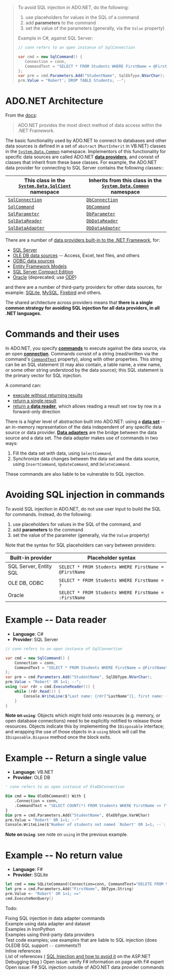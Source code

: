 > To avoid SQL injection in ADO.NET, do the following:
>
> 1. use placeholders for values in the SQL of a command
> 2. add **parameters** to the command
> 3. set the value of the parameters (generally, via the `Value` property)
>
> Example in C#, against SQL Server:
>
> ```csharp
> // conn refers to an open instance of SqlConnection
>
> var cmd = new SqlCommand() {
>    Connection = conn,
>    CommandText = "SELECT * FROM Students WHERE FirstName = @FirstName"
> };
> var prm = cmd.Parameters.Add("StudentName", SqlDbType.NVarChar);
> prm.Value = "Robert'; DROP TABLE Students; --";
> ```

ADO.NET Architecture
===

From the [docs](https://docs.microsoft.com/en-us/dotnet/framework/data/adonet/ado-net-overview):

> ADO.NET provides the most direct method of data access within the .NET Framework.

The basic functionality used by ADO.NET to connect to databases and other data sources is defined in a set of `abstract` (`MustInherit` in VB.NET) classes in the [`System.Data.Common`](https://docs.microsoft.com/en-us/dotnet/api/system.data.common) namespace. Implementors of this functionality for specific data sources are called ADO.NET [**data providers**](https://docs.microsoft.com/en-us/dotnet/framework/data/adonet/data-providers), and consist of classes that inherit from these base classes. For example, the ADO.NET data provider for connecting to SQL Server contains the following classes::

| This class in the [`System.Data.SqlCient`](https://docs.microsoft.com/en-us/dotnet/api/system.data.sqlclient) namespace | Inherits from this class in the [`System.Data.Common`](https://docs.microsoft.com/en-us/dotnet/api/system.data.common) namespace |
| --- | --- |
| [`SqlConnection`](https://docs.microsoft.com/en-us/dotnet/api/system.data.sqlclient.sqlconnection) | [`DbConnection`](https://docs.microsoft.com/en-us/dotnet/api/system.data.common.dbconnection) |
| [`SqlCommand`](https://docs.microsoft.com/en-us/dotnet/api/system.data.sqlclient.sqlcommand) | [`DbCommand`](https://docs.microsoft.com/en-us/dotnet/api/system.data.common.dbcommand) |
| [`SqlParameter`](https://docs.microsoft.com/en-us/dotnet/api/system.data.sqlclient.sqlparameter) | [`DbParameter`](https://docs.microsoft.com/en-us/dotnet/api/system.data.common.dbparameter) |
| [`SqlDataReader`](https://docs.microsoft.com/en-us/dotnet/api/system.data.sqlclient.sqldatareader) | [`DbDataReader`](https://docs.microsoft.com/en-us/dotnet/api/system.data.common.dbdatareader)|
| [`SqlDataAdapter`](https://docs.microsoft.com/en-us/dotnet/api/system.data.sqlclient.sqldataadapter) | [`DbDataAdapter`](https://docs.microsoft.com/en-us/dotnet/api/system.data.common.dbdataadapter) |

There are a number of [data providers built-in to the .NET Framework](https://docs.microsoft.com/en-us/dotnet/framework/data/adonet/data-providers), for:

* [SQL Server](https://docs.microsoft.com/en-us/dotnet/framework/data/adonet/data-providers#net-framework-data-provider-for-sql-server-sqlclient)
* [OLE DB data sources](https://docs.microsoft.com/en-us/dotnet/framework/data/adonet/data-providers#net-framework-data-provider-for-ole-db) -- Access, Excel, text files, and others
* [ODBC data sources](https://docs.microsoft.com/en-us/dotnet/framework/data/adonet/data-providers#net-framework-data-provider-for-odbc)
* [Entity Framework Models](https://msdn.microsoft.com/library/49202ab9-ac98-4b4b-a05c-140e422bf527)
* [SQL Server Compact Edition](https://msdn.microsoft.com/library/system.data.sqlserverce.aspx)
* [Oracle](https://docs.microsoft.com/en-us/dotnet/framework/data/adonet/data-providers#net-framework-data-provider-for-oracle) (deprecated; use [ODP](https://www.oracle.com/technetwork/topics/dotnet/index-085163.html))

and there are a number of third-party providers for other data sources, for example: [SQLite](https://system.data.sqlite.org/index.html/doc/trunk/www/index.wiki), [MySQL](https://dev.mysql.com/downloads/connector/net/6.10.html), [Firebird](https://firebirdsql.org/en/net-provider/) and others.

The shared architecture across providers means that **there is a single common strategy for avoiding SQL injection for all data providers, in all .NET languages.**

Commands and their uses
===

In ADO.NET, you specify [**commands**](https://docs.microsoft.com/en-us/dotnet/framework/data/adonet/commands-and-parameters) to execute against the data source, via an open [**connection**](https://docs.microsoft.com/en-us/dotnet/framework/data/adonet/connecting-to-a-data-source). Commands consist of a string (read/written via the command's [`CommandText`](https://docs.microsoft.com/en-us/dotnet/api/system.data.idbcommand.commandtext?view=netframework-4.7.2#System_Data_IDbCommand_CommandText) property), along with other properties. This string can be an SQL statement (it may also contain, a table name, a view name, or some other string understood by the data source); this SQL statement is the primary vector for SQL injection.

 A command can:

* [execute without returning results](https://docs.microsoft.com/en-us/dotnet/framework/data/adonet/using-commands-to-modify-data)
* [return a single result](https://docs.microsoft.com/en-us/dotnet/framework/data/adonet/obtaining-a-single-value-from-a-database)
* [return a **data reader**](https://docs.microsoft.com/en-us/dotnet/framework/data/adonet/retrieving-data-using-a-datareader), which allows reading a result set row by row in a forward-only direction

There is a higher level of abstraction built into ADO.NET: using a [**data set**](https://docs.microsoft.com/en-us/dotnet/framework/data/adonet/ado-net-datasets) -- an in-memory representation of the data independent of any specific data source or data provider. [**Data adapters**](https://docs.microsoft.com/en-us/dotnet/framework/data/adonet/populating-a-dataset-from-a-dataadapter) are the bridge between the data source and a data set. The data adapter makes use of commands in two ways:

1. Fill the data set with data, using `SelectCommand`,
2. Synchronize data changes between the data set and the data source, using `InsertCommand`, `UpdateCommand`, and `DeleteCommand`.

These commands are also liable to be vulnerable to SQL injection.

Avoiding SQL injection in commands
==

To avoid SQL injection in ADO.NET, do not use user input to build the SQL for commands. Instead, do the following:

1. use placeholders for values in the SQL of the command, and
2. add **parameters** to the command
3. set the value of the parameter (generally, via the `Value` property)

Note that the syntax for SQL placeholders can vary between providers:

| Built-in provider | Placeholder syntax |
| --- | --- |
| SQL Server, Entity SQL | `SELECT * FROM Students WHERE FirstName = @FirstName`
| OLE DB, ODBC | `SELECT * FROM Students WHERE FirstName = ?`
| Oracle | `SELECT * FROM Students WHERE FirstName = :FirstName`

Example -- Data reader
===
* **Language**: C#
* **Provider**: SQL Server
```csharp
// conn refers to an open instance of SqlConnection

var cmd = new SqlCommand() {
    Connection = conn,
    CommandText = "SELECT * FROM Students WHERE FirstName = @FirstName"
};
var prm = cmd.Parameters.Add("StudentName", SqlDbType.NVarChar);
prm.Value = "Robert' OR 1=1; --";
using (var rdr = cmd.ExecuteReader()) {
    while (rdr.Read()) {
        Console.WriteLine($"Last name: {rdr["LastName"]}, first name: {rdr["FirstName"]}");
    }
}
```
**Note on `using`**: Objects which might hold onto resources (e.g. memory, or open database connections) need to be explicitly notified to release those resources. Objects indicate this by implementing the `IDisposable` interface; and wrapping the use of those objects in a `using` block will call the `IDisposable.Dispose` method once the block exits.

Example -- Return a single value
===
* **Language**: VB.NET
* **Provider**: OLE DB
```vb
' conn refers to an open instance of OleDbConnection

Dim cmd = New OleDbCommand() With {
    .Connection = conn,
    .CommandText = "SELECT COUNT(*) FROM Students WHERE FirstName <> ?"
}
Dim prm = cmd.Parameters.Add("StudentName", OleDbType.VarWChar)
prm.Value = "Robert' OR 1=1; --"
Console.WriteLine($"Number of students not named `Robert' OR 1=1; --`: {cmd.ExecuteScalar}")

```

**Note on `Using`**: see note on `using` in the previous example.

Example -- No return value
==
* **Language**: F#
* **Provider**: SQLite
```fsharp
let cmd = new SQLiteCommand(Connection=conn, CommandText="DELETE FROM Students WHERE FirstName = :FirstName")
let prm = cmd.Parameters.Add("FirstName", DbType.String)
prm.Value <- "Robert' OR 1=1; =="
cmd.ExecuteNonQuery()
```

Todo:

Fixing SQL injection in data adapter commands  
Example using data adapter and dataset  
Examples in IronPython  
Examples using third-party data providers  
Test code examples; use examples that are liable to SQL injection (does OLEDB SQL support `--` comments?)  
Inline references  
List of references (
    [SQL Injection and how to avoid it](http://blogs.msdn.com/tom/archive/2008/05/29/sql-injection-and-how-to-avoid-it.aspx) on the ASP.NET Debugging blog
)
Open issue: verify F# information on page with F# expert
Open issue: F# SQL injection outside of ADO.NET data provider commands